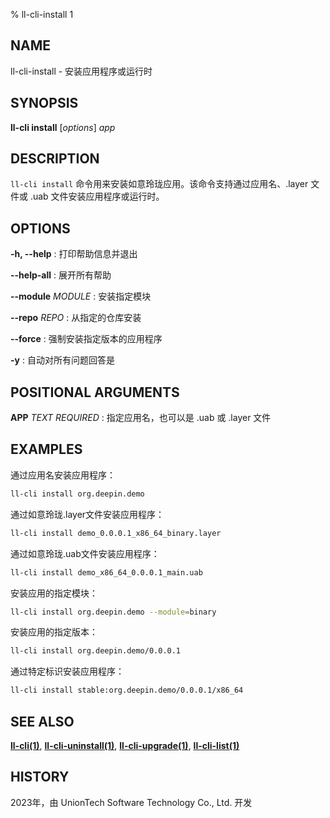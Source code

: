 % ll-cli-install 1

## NAME

ll\-cli\-install - 安装应用程序或运行时

## SYNOPSIS

**ll-cli install** [*options*] *app*

## DESCRIPTION

`ll-cli install` 命令用来安装如意玲珑应用。该命令支持通过应用名、.layer 文件或 .uab 文件安装应用程序或运行时。

## OPTIONS

**-h, --help**
: 打印帮助信息并退出

**--help-all**
: 展开所有帮助

**--module** *MODULE*
: 安装指定模块

**--repo** *REPO*
: 从指定的仓库安装

**--force**
: 强制安装指定版本的应用程序

**-y**
: 自动对所有问题回答是

## POSITIONAL ARGUMENTS

**APP** *TEXT* *REQUIRED*
: 指定应用名，也可以是 .uab 或 .layer 文件

## EXAMPLES

通过应用名安装应用程序：

```bash
ll-cli install org.deepin.demo
```

通过如意玲珑.layer文件安装应用程序：

```bash
ll-cli install demo_0.0.0.1_x86_64_binary.layer
```

通过如意玲珑.uab文件安装应用程序：

```bash
ll-cli install demo_x86_64_0.0.0.1_main.uab
```

安装应用的指定模块：

```bash
ll-cli install org.deepin.demo --module=binary
```

安装应用的指定版本：

```bash
ll-cli install org.deepin.demo/0.0.0.1
```

通过特定标识安装应用程序：

```bash
ll-cli install stable:org.deepin.demo/0.0.0.1/x86_64
```

## SEE ALSO

**[ll-cli(1)](./ll-cli.md)**, **[ll-cli-uninstall(1)](uninstall.md)**, **[ll-cli-upgrade(1)](upgrade.md)**, **[ll-cli-list(1)](list.md)**

## HISTORY

2023年，由 UnionTech Software Technology Co., Ltd. 开发
